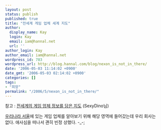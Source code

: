 ```yaml
---
layout: post
status: publish
published: true
title: "전세계 게임 업체 세계 지도"
author:
  display_name: Kay
  login: Kay
  email: iam@hannal.net
  url: ''
author_login: Kay
author_email: iam@hannal.net
wordpress_id: 783
wordpress_url: http://blog.hannal.com/blog/nexon_is_not_in_there/
date: '2006-05-03 11:14:02 +0900'
date_gmt: '2006-05-03 02:14:02 +0900'
categories: []
tags:
- "희망"
permalink: "/2006/5/nexon_is_not_in_there/"
---
```

<p>참고 : <a href="http://www.sexydino.com/467">전세계의 게임 업체 정보를 담은 지도</a> (SexyDino님)</p>
<p><a href="http://www.gamedevmap.com/index.php?tool=location&query=Seoul">우리나라 서울</a>에 있는 게임 업체를 알아보기 위해 해당 영역에 들어갔는데 우리 회사는 없다. 애사심을 떠나서 괜히 빈정 상했다. -_-;</p>
